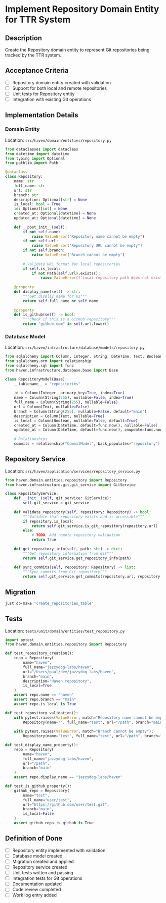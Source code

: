 # Implement Repository Domain Entity for TTR System

## Description
Create the Repository domain entity to represent Git repositories being tracked by the TTR system.

## Acceptance Criteria
- [ ] Repository domain entity created with validation
- [ ] Support for both local and remote repositories
- [ ] Unit tests for Repository entity
- [ ] Integration with existing Git operations

## Implementation Details

### Domain Entity
Location: `src/haven/domain/entities/repository.py`

```python
from dataclasses import dataclass
from datetime import datetime
from typing import Optional
from pathlib import Path

@dataclass
class Repository:
    name: str
    full_name: str
    url: str
    branch: str
    description: Optional[str] = None
    is_local: bool = True
    id: Optional[int] = None
    created_at: Optional[datetime] = None
    updated_at: Optional[datetime] = None
    
    def __post_init__(self):
        if not self.name:
            raise ValueError("Repository name cannot be empty")
        if not self.url:
            raise ValueError("Repository URL cannot be empty")
        if not self.branch:
            raise ValueError("Branch cannot be empty")
        
        # Validate URL format for local repositories
        if self.is_local:
            if not Path(self.url).exists():
                raise ValueError(f"Local repository path does not exist: {self.url}")
    
    @property
    def display_name(self) -> str:
        """Get display name for UI"""
        return self.full_name or self.name
    
    @property
    def is_github(self) -> bool:
        """Check if this is a GitHub repository"""
        return "github.com" in self.url.lower()
```

### Database Model
Location: `src/haven/infrastructure/database/models/repository.py`

```python
from sqlalchemy import Column, Integer, String, DateTime, Text, Boolean
from sqlalchemy.orm import relationship
from sqlalchemy.sql import func
from haven.infrastructure.database.base import Base

class RepositoryModel(Base):
    __tablename__ = "repositories"
    
    id = Column(Integer, primary_key=True, index=True)
    name = Column(String(255), nullable=False, index=True)
    full_name = Column(String(255), nullable=False)
    url = Column(Text, nullable=False)
    branch = Column(String(255), nullable=False, default="main")
    description = Column(Text, nullable=True)
    is_local = Column(Boolean, nullable=False, default=True)
    created_at = Column(DateTime, default=func.now(), nullable=False)
    updated_at = Column(DateTime, default=func.now(), onupdate=func.now(), nullable=False)
    
    # Relationships
    commits = relationship("CommitModel", back_populates="repository")
```

## Repository Service
Location: `src/haven/application/services/repository_service.py`

```python
from haven.domain.entities.repository import Repository
from haven.infrastructure.git.git_service import GitService

class RepositoryService:
    def __init__(self, git_service: GitService):
        self.git_service = git_service
    
    def validate_repository(self, repository: Repository) -> bool:
        """Validate that repository exists and is accessible"""
        if repository.is_local:
            return self.git_service.is_git_repository(repository.url)
        else:
            # TODO: Add remote repository validation
            return True
    
    def get_repository_info(self, path: str) -> dict:
        """Get repository information from Git"""
        return self.git_service.get_repository_info(path)
    
    def sync_commits(self, repository: Repository) -> list:
        """Sync commits from Git repository"""
        return self.git_service.get_commits(repository.url, repository.branch)
```

## Migration
```bash
just db-make "create_repositories_table"
```

## Tests
Location: `tests/unit/domain/entities/test_repository.py`

```python
import pytest
from haven.domain.entities.repository import Repository

def test_repository_creation():
    repo = Repository(
        name="haven",
        full_name="jazzydog-labs/haven",
        url="/Users/paul/dev/jazzydog-labs/haven",
        branch="main",
        description="Haven repository",
        is_local=True
    )
    assert repo.name == "haven"
    assert repo.branch == "main"
    assert repo.is_local is True

def test_repository_validation():
    with pytest.raises(ValueError, match="Repository name cannot be empty"):
        Repository(name="", full_name="test", url="/path", branch="main")
    
    with pytest.raises(ValueError, match="Branch cannot be empty"):
        Repository(name="test", full_name="test", url="/path", branch="")

def test_display_name_property():
    repo = Repository(
        name="haven",
        full_name="jazzydog-labs/haven",
        url="/path",
        branch="main"
    )
    assert repo.display_name == "jazzydog-labs/haven"

def test_is_github_property():
    github_repo = Repository(
        name="test",
        full_name="user/test",
        url="https://github.com/user/test.git",
        branch="main",
        is_local=False
    )
    assert github_repo.is_github is True
```

## Definition of Done
- [ ] Repository entity implemented with validation
- [ ] Database model created
- [ ] Migration created and applied
- [ ] Repository service created
- [ ] Unit tests written and passing
- [ ] Integration tests for Git operations
- [ ] Documentation updated
- [ ] Code review completed
- [ ] Work log entry added